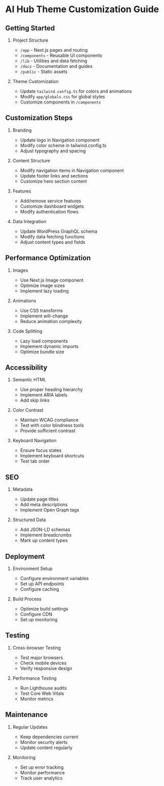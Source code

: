 # AI Hub Theme Customization Guide

## Getting Started

1. Project Structure
   - `/app` - Next.js pages and routing
   - `/components` - Reusable UI components
   - `/lib` - Utilities and data fetching
   - `/docs` - Documentation and guides
   - `/public` - Static assets

2. Theme Customization
   - Update `tailwind.config.ts` for colors and animations
   - Modify `app/globals.css` for global styles
   - Customize components in `/components`

## Customization Steps

1. Branding
   - Update logo in Navigation component
   - Modify color scheme in tailwind.config.ts
   - Adjust typography and spacing

2. Content Structure
   - Modify navigation items in Navigation component
   - Update footer links and sections
   - Customize hero section content

3. Features
   - Add/remove service features
   - Customize dashboard widgets
   - Modify authentication flows

4. Data Integration
   - Update WordPress GraphQL schema
   - Modify data fetching functions
   - Adjust content types and fields

## Performance Optimization

1. Images
   - Use Next.js Image component
   - Optimize image sizes
   - Implement lazy loading

2. Animations
   - Use CSS transforms
   - Implement will-change
   - Reduce animation complexity

3. Code Splitting
   - Lazy load components
   - Implement dynamic imports
   - Optimize bundle size

## Accessibility

1. Semantic HTML
   - Use proper heading hierarchy
   - Implement ARIA labels
   - Add skip links

2. Color Contrast
   - Maintain WCAG compliance
   - Test with color blindness tools
   - Provide sufficient contrast

3. Keyboard Navigation
   - Ensure focus states
   - Implement keyboard shortcuts
   - Test tab order

## SEO

1. Metadata
   - Update page titles
   - Add meta descriptions
   - Implement Open Graph tags

2. Structured Data
   - Add JSON-LD schemas
   - Implement breadcrumbs
   - Mark up content types

## Deployment

1. Environment Setup
   - Configure environment variables
   - Set up API endpoints
   - Configure caching

2. Build Process
   - Optimize build settings
   - Configure CDN
   - Set up monitoring

## Testing

1. Cross-browser Testing
   - Test major browsers
   - Check mobile devices
   - Verify responsive design

2. Performance Testing
   - Run Lighthouse audits
   - Test Core Web Vitals
   - Monitor metrics

## Maintenance

1. Regular Updates
   - Keep dependencies current
   - Monitor security alerts
   - Update content regularly

2. Monitoring
   - Set up error tracking
   - Monitor performance
   - Track user analytics